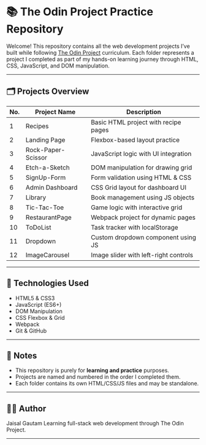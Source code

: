 # 📚 The Odin Project Practice Repository

Welcome! This repository contains all the web development projects I’ve built while following [The Odin Project](https://www.theodinproject.com/) curriculum. Each folder represents a project I completed as part of my hands-on learning journey through HTML, CSS, JavaScript, and DOM manipulation.

---

## 🗂️ Projects Overview

| No. | Project Name         | Description                             |
|-----|----------------------|-----------------------------------------|
| 1   | Recipes              | Basic HTML project with recipe pages    |
| 2   | Landing Page         | Flexbox-based layout practice           |
| 3   | Rock-Paper-Scissor   | JavaScript logic with UI integration    |
| 4   | Etch-a-Sketch        | DOM manipulation for drawing grid       |
| 5   | SignUp-Form          | Form validation using HTML & CSS        |
| 6   | Admin Dashboard      | CSS Grid layout for dashboard UI        |
| 7   | Library              | Book management using JS objects        |
| 8   | Tic-Tac-Toe          | Game logic with interactive grid        |
| 9   | RestaurantPage       | Webpack project for dynamic pages       |
| 10  | ToDoList             | Task tracker with localStorage          |
| 11  | Dropdown             | Custom dropdown component using JS      |
| 12  | ImageCarousel        | Image slider with left-right controls   |

---

## 🚀 Technologies Used

- HTML5 & CSS3
- JavaScript (ES6+)
- DOM Manipulation
- CSS Flexbox & Grid
- Webpack
- Git & GitHub

---

## 📌 Notes

- This repository is purely for **learning and practice** purposes.
- Projects are named and numbered in the order I completed them.
- Each folder contains its own HTML/CSS/JS files and may be standalone.

---

## 👨‍💻 Author

Jaisal Gautam 
Learning full-stack web development through The Odin Project.  

---
